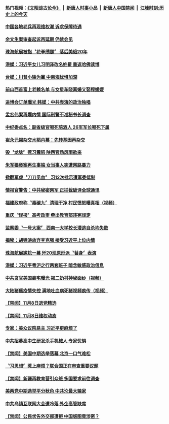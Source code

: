 #### 热门视频：[《文昭谈古论今》](https://github.com/gfw-breaker/wenzhao/blob/master/README.md?t=11091233) &nbsp;|&nbsp; [新唐人时事小品](https://github.com/gfw-breaker/ntdtv-comedy/blob/master/README.md?t=11091233) &nbsp;|&nbsp; [新唐人中国禁闻](https://github.com/gfw-breaker/ntdtv-news/blob/master/README.md?t=11091233) &nbsp;|&nbsp; [江峰时刻:历史上的今天](https://github.com/gfw-breaker/today-in-history/blob/master/README.md?t=11091233) 


#### [中国各地老兵再现维权潮  诉求保障待遇](../pages/news204/a1398698.md?t=11091233) 

#### [余文生案审查起诉再延期 仍禁会见](../pages/news204/a1398696.md?t=11091233) 

#### [珠海航展被指〝花拳绣腿〞 落后美俄20年](../pages/news204/a1398693.md?t=11091233) 

#### [港媒：习近平女儿习明泽改名姓瞿 重返哈佛读博](../pages/news204/a1398690.md?t=11091233) 

#### [台媒：川普小输为赢 中南海忧惧加深](../pages/news204/a1398686.md?t=11091233) 

#### [前山西首富上老赖名单 与女星车晓离婚又娶程媛媛](../pages/news204/a1398640.md?t=11091233) 

#### [进博会订单曝光 韩媒：中共表演的政治独唱](../pages/news204/a1398682.md?t=11091233) 

#### [孟宏伟案再爆内情 国际刑警不准秘书长调查](../pages/news204/a1398677.md?t=11091233) 

#### [中纪委点名：副省级官喝死陪酒人 26军军长喝死下属](../pages/news204/a1398519.md?t=11091233) 

#### [崔永元揭杂交水稻内幕：先转基因再杂交](../pages/news204/a1398662.md?t=11091233) 

#### [毁〝龙脉〞惹习震怒 陕西官场风雨欲来](../pages/news204/a1398540.md?t=11091233) 

#### [朱军猥亵案再生事端 女当事人突遭网路暴力](../pages/news204/a1398667.md?t=11091233) 

#### [掀翻军虎〝刀刀见血〞 习12次批示遭军委低制](../pages/news204/a1398663.md?t=11091233) 

#### [情报官警告：中共秘密网军 正拦截破译全球通讯](../pages/news204/a1398652.md?t=11091233) 

#### [福建政府称〝毒碳九〞清理干净 村民愤怒曝真相（视频）](../pages/news204/a1398649.md?t=11091233) 

#### [重庆〝误报〞高考政审 牵出教育部违宪规定](../pages/news204/a1398615.md?t=11091233) 

#### [监察委〝一号大案〞 西南一大学校长潜逃自杀均失败](../pages/news204/a1398631.md?t=11091233) 

#### [揭秘：胡锦涛放弃李克强 接受习近平上位内情](../pages/news204/a1398388.md?t=11091233) 

#### [珠海航展尴尬一幕 歼20现原形派〝替身〞表演](../pages/news204/a1398626.md?t=11091233) 

#### [港媒：习近平粤沪之行两套班子 暗含敏感政治信息](../pages/news204/a1398583.md?t=11091233) 


#### [中共贪官美国豪宅曝光 揭二奶村神秘面纱（视频）](../pages/news204/a1398523.md?t=11091233) 


#### [大陆猪瘟疫情失控 满地吐血病死猪视频疯传（视频）](../pages/news204/a1398536.md?t=11091233) 

#### [【禁闻】11月8日退党精选](../pages/news204/a1398619.md?t=11091233) 

#### [【禁闻】11月8日维权动态](../pages/news204/a1398618.md?t=11091233) 

#### [专家：美众议院易主 习近平更麻烦了](../pages/news204/a1398484.md?t=11091233) 

#### [中共招募高中生研发杀手机械人 专家忧惧](../pages/news204/a1398595.md?t=11091233) 

#### [【禁闻】美国中期选举落幕 北京一口气难松](../pages/news204/a1398606.md?t=11091233) 

#### [〝习思想〞惹上麻烦？联合国正在审查重要议题](../pages/news204/a1398406.md?t=11091233) 

#### [【禁闻】新疆再教育营引众怒 多国要求前往调查](../pages/news204/a1398600.md?t=11091233) 

#### [美两党中期选举平分秋色 中共沦最大输家](../pages/news204/a1398575.md?t=11091233) 

#### [中共乌镇互联网大会遭冷落  外企高管缺席](../pages/news204/a1398596.md?t=11091233) 

#### [【禁闻】公民状告外交部遭拒 中国版图竟涉密？](../pages/news204/a1398593.md?t=11091233) 

